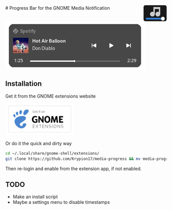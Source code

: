 <img height=50 src="pics/icon.svg" align="right" />
# Progress Bar for the GNOME Media Notification

![image, listen to hot air balloon btw](pics/image.png)

## Installation
Get it from the GNOME extensions website

[<img height=100 src="https://github.com/andyholmes/gnome-shell-extensions-badge/raw/master/get-it-on-ego.svg">](https://extensions.gnome.org/extension/6940/media-progress/)

Or do it the quick and dirty way
```bash
cd ~/.local/share/gnome-shell/extensions/
git clone https://github.com/Krypion17/media-progress && mv media-progress media-progress@krypion17
```
Then re-login and enable from the extension app, if not enabled.

## TODO
- Make an install script
- Maybe a settings menu to disable timestamps
